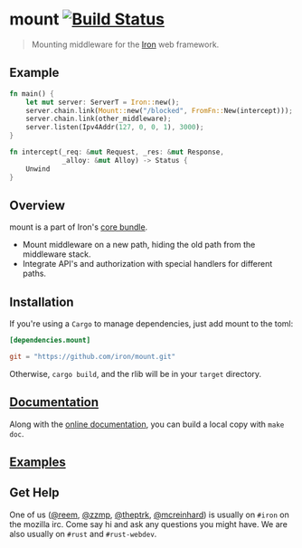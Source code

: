 mount [![Build Status](https://secure.travis-ci.org/iron/mount.png?branch=master)](https://travis-ci.org/iron/mount)
====

> Mounting middleware for the [Iron](https://github.com/iron/iron) web framework.

## Example

```rust
fn main() {
    let mut server: ServerT = Iron::new();
    server.chain.link(Mount::new("/blocked", FromFn::New(intercept)));
    server.chain.link(other_middleware);
    server.listen(Ipv4Addr(127, 0, 0, 1), 3000);
}

fn intercept(_req: &mut Request, _res: &mut Response,
             _alloy: &mut Alloy) -> Status {
    Unwind
}
```

## Overview

mount is a part of Iron's [core bundle](https://github.com/iron/core).

- Mount middleware on a new path, hiding the old path from the middleware stack.
- Integrate API's and authorization with special handlers for different paths.

## Installation

If you're using a `Cargo` to manage dependencies, just add mount to the toml:

```toml
[dependencies.mount]

git = "https://github.com/iron/mount.git"
```

Otherwise, `cargo build`, and the rlib will be in your `target` directory.

## [Documentation](http://docs.ironframework.io/core/mount)

Along with the [online documentation](http://docs.ironframework.io/core/mount),
you can build a local copy with `make doc`.

## [Examples](/examples)

## Get Help

One of us ([@reem](https://github.com/reem/), [@zzmp](https://github.com/zzmp/),
[@theptrk](https://github.com/theptrk/), [@mcreinhard](https://github.com/mcreinhard))
is usually on `#iron` on the mozilla irc. Come say hi and ask any questions you might have.
We are also usually on `#rust` and `#rust-webdev`.
